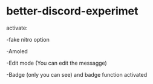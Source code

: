 # better-discord-experimet

activate: 

-fake nitro option

-Amoled

-Edit mode (You can edit the messagge)

-Badge (only you can see) and badge function activated

